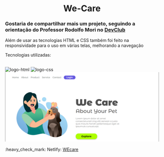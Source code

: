 <h1 align="center">We-Care</h1>


<h3>Gostaria de compartilhar mais um projeto, seguindo a orientação do Professor Rodolfo Mori no <a href="https://rodolfomori.com.br/devclub">DevClub</a></h3>

<P>Além de usar as tecnologias HTML e CSS também foi feito na responsividade para o uso em várias telas, melhorando a navegação</P>


<p>Tecnologias utilizadas:</p>
<br>
  <img src="https://img.shields.io/badge/HTML-239120?style=for-the-badge&logo=html5&logoColor=white" alt="logo-html">
  <img src="https://img.shields.io/badge/CSS-239120?&style=for-the-badge&logo=css3&logoColor=white" alt="logo-css">
 
  <img src="https://github.com/AlexeEdu/Projeto-Wecare/blob/master/img/imagemWecare.png?raw=true" alt="imagemWecare">
 

  <p>:heavy_check_mark: Netlify: <a href="https://projeto-wecare.netlify.app/">WEcare</a></p>
